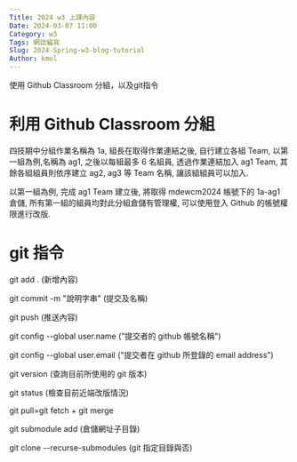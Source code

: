 ```yaml
---
Title: 2024 w3 上課內容
Date: 2024-03-07 11:00
Category: w3
Tags: 網誌編寫
Slug: 2024-Spring-w3-blog-tutorial
Author: kmol
---
```


使用 Github Classroom 分組，以及git指令

<!-- PELICAN_END_SUMMARY -->

# 利用 Github Classroom 分組
四技期中分組作業名稱為 1a, 組長在取得作業連結之後, 自行建立各組 Team, 以第一組為例,名稱為 ag1, 之後以每組最多 6 名組員, 透過作業連結加入 ag1 Team, 其餘各組組員則依序建立 ag2, ag3 等 Team 名稱, 讓該組組員可以加入.

以第一組為例, 完成 ag1 Team 建立後, 將取得 mdewcm2024 帳號下的 1a-ag1 倉儲, 所有第一組的組員均對此分組倉儲有管理權, 可以使用登入 Github 的帳號權限進行改版.

# git 指令
git add . (新增內容)

git commit -m "說明字串" (提交及名稱)

git push (推送內容)

git config --global user.name ("提交者的 github 帳號名稱")

git config --global user.email ("提交者在 github 所登錄的 email address")

git version (查詢目前所使用的 git 版本)

git status (檢查目前近端改版情況)

git pull=git fetch + git merge

git submodule add (倉儲網址子目錄)

git clone --recurse-submodules (git 指定目錄與否)